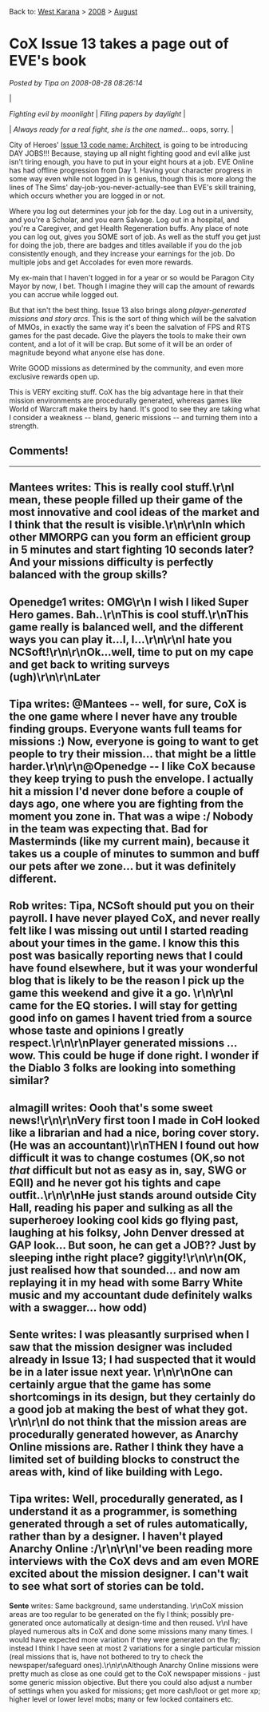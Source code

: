 Back to: [West Karana](/posts/westkarana.md) > [2008](/posts/2008/westkarana.md) > [August](./westkarana.md)
# CoX Issue 13 takes a page out of EVE's book

*Posted by Tipa on 2008-08-28 08:26:14*






|
 
*Fighting evil by moonlight* | 
*Filing papers by daylight* |


| *Always ready for a real fight, she is the one named...* oops, sorry. |



City of Heroes' [Issue 13 code name: Architect](http://www.cityofheroes.com/game_update13.html), is going to be introducing DAY JOBS!!! Because, staying up all night fighting good and evil alike just isn't tiring enough, you have to put in your eight hours at a job. EVE Online has had offline progression from Day 1. Having your character progress in some way even while not logged in is genius, though this is more along the lines of The Sims' day-job-you-never-actually-see than EVE's skill training, which occurs whether you are logged in or not.

Where you log out determines your job for the day. Log out in a university, and you're a Scholar, and you earn Salvage. Log out in a hospital, and you're a Caregiver, and get Health Regeneration buffs. Any place of note you can log out, gives you SOME sort of job. As well as the stuff you get just for doing the job, there are badges and titles available if you do the job consistently enough, and they increase your earnings for the job. Do multiple jobs and get Accolades for even more rewards.

My ex-main that I haven't logged in for a year or so would be Paragon City Mayor by now, I bet. Though I imagine they will cap the amount of rewards you can accrue while logged out.

But that isn't the best thing. Issue 13 also brings along *player-generated missions and story arcs*. This is the sort of thing which will be the salvation of MMOs, in exactly the same way it's been the salvation of FPS and RTS games for the past decade. Give the players the tools to make their own content, and a lot of it will be crap. But some of it will be an order of magnitude beyond what anyone else has done.

Write GOOD missions as determined by the community, and even more exclusive rewards open up.

This is VERY exciting stuff. CoX has the big advantage here in that their mission environments are procedurally generated, whereas games like World of Warcraft make theirs by hand. It's good to see they are taking what I consider a weakness -- bland, generic missions -- and turning them into a strength.


## Comments!
---
**Mantees** writes: This is really cool stuff.\r\nI mean, these people filled up their game of the most innovative and cool ideas of the market and I think that the result is visible.\r\n\r\nIn which other MMORPG can you form an efficient group in 5 minutes and start fighting 10 seconds later? And your missions difficulty is perfectly balanced with the group skills?
---
**Openedge1** writes: OMG\r\n I wish I liked Super Hero games. Bah..\r\nThis is cool stuff.\r\nThis game really is balanced well, and the different ways you can play it...I, I...\r\n\r\nI hate you NCSoft!\r\n\r\nOk...well, time to put on my cape and get back to writing surveys (ugh)\r\n\r\nLater
---
**Tipa** writes: @Mantees -- well, for sure, CoX is the one game where I never have any trouble finding groups. Everyone wants full teams for missions :) Now, everyone is going to want to get people to try their mission... that might be a little harder.\r\n\r\n@Openedge -- I like CoX because they keep trying to push the envelope. I actually hit a mission I'd never done before a couple of days ago, one where you are fighting from the moment you zone in. That was a wipe :/ Nobody in the team was expecting that. Bad for Masterminds (like my current main), because it takes us a couple of minutes to summon and buff our pets after we zone... but it was definitely different.
---
**Rob** writes: Tipa, NCSoft should put you on their payroll.  I have never played CoX, and never really felt like I was missing out until I started reading about your times in the game.  I know this this post was basically reporting news that I could have found elsewhere, but it was your wonderful blog that is likely to be the reason I pick up the game this weekend and give it a go. \r\n\r\nI came for the EQ stories.  I will stay for getting good info on games I havent tried from a source whose taste and opinions I greatly respect.\r\n\r\nPlayer generated missions ... wow.  This could be huge if done right.  I wonder if the Diablo 3 folks are looking into something similar?
---
**almagill** writes: Oooh that's some sweet news!\r\n\r\nVery first toon I made in CoH looked like a librarian and had a nice, boring cover story. (He was an accountant)\r\nTHEN I found out how difficult it was to change costumes (OK,so not *that* difficult but not as easy as in, say, SWG or EQII) and he never got his tights and cape outfit..\r\n\r\nHe just stands around outside City Hall, reading his paper and sulking as all the superheroey looking cool kids go flying past, laughing at his folksy, John Denver dressed at GAP look...   But soon, he can get a JOB??  Just by sleeping inthe right place?  giggity!\r\n\r\n(OK, just realised how that sounded... and now am replaying it in my head with some Barry White music and my accountant dude definitely walks with a swagger... how odd)
---
**Sente** writes: I was pleasantly surprised when I saw that the mission designer was included already in Issue 13; I had suspected that it would be in a later issue next year. \r\n\r\nOne can certainly argue that the game has some shortcomings in its design, but they certainly do a good job at making the best of what they got. \r\n\r\nI do not think that the mission areas are procedurally generated however, as Anarchy Online missions are. Rather I think they have a limited set of building blocks to construct the areas with, kind of like building with Lego.
---
**Tipa** writes: Well, procedurally generated, as I understand it as a programmer, is something generated through a set of rules automatically, rather than by a designer. I haven't played Anarchy Online :/\r\n\r\nI've been reading more interviews with the CoX devs and am even MORE excited about the mission designer. I can't wait to see what sort of stories can be told.
---
**Sente** writes: Same background, same understanding. \r\nCoX mission areas are too regular to be generated on the fly I think; possibly pre-generated once automatically at design-time and then reused. \r\nI have played numerous alts in CoX and done some missions many many times. I would have expected more variation if they were generated on the fly; instead I think I have seen at most 2 variations for a single particular mission (real missions that is, have not bothered to try to check the newspaper/safeguard ones).\r\n\r\nAlthough Anarchy Online missions were pretty much as close as one could get to the CoX newspaper missions - just some generic mission objective. But there you could also adjust a number of settings when you asked for missions; get more cash/loot or get more xp; higher level or lower level mobs; many or few locked containers etc.
